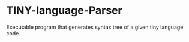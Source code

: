 # TINY-language-Parser
Executable program that generates syntax tree of a given tiny language code.
